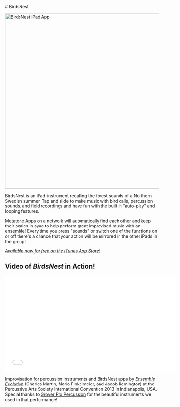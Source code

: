<head><meta name="apple-itunes-app" content="app-id=858342657"></head>
# BirdsNest

<a href="https://www.flickr.com/photos/chuck_notorious/13962869085" title="BirdsNest iPad App by Charles Martin, on Flickr"><img src="https://farm3.staticflickr.com/2922/13962869085_e5c2791594_c.jpg" width="800" height="573" alt="BirdsNest iPad App"></a>

BirdsNest is an iPad-instrument recalling the forest sounds of a Northern Swedish summer. Tap and slide to make music with bird calls, percussion sounds, and field recordings and have fun with the built in “auto-play” and looping features.

Metatone Apps on a network will automatically find each other and keep their scales in sync to help perform great improvised music with an ensemble! Every time you press "sounds" or switch one of the functions on or off there's a chance that your action will be mirrored in the other iPads in the group!

<a href="https://itunes.apple.com/au/app/birdsnest/id858342657?mt=8&uo=4" target="itunes_store">_Available now for free on the iTunes App Store!_</a>

## Video of _BirdsNest_ in Action!
<iframe width="560" height="315" src="//www.youtube.com/embed/zqnffMAHbPA" frameborder="0" allowfullscreen></iframe>

Improvisation for percussion instruments and BirdsNest apps by [_Ensemble Evolution_](http://ensemble-evolution.com) (Charles Martin, Maria Finkelmeier, and Jacob Remington) at the Percussive Arts Society International Convention 2013 in Indianapolis, USA. Special thanks to [Grover Pro Percussion](http://groverpro.com/) for the beautiful instruments we used in that performance!